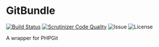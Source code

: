 # GitBundle

[![Build Status](https://travis-ci.org/labzone/GitBundle.svg)](https://travis-ci.org/labzone/GitBundle)
[![Scrutinizer Code Quality](https://scrutinizer-ci.com/g/labzone/GitBundle/badges/quality-score.png?b=master)](https://scrutinizer-ci.com/g/labzone/GitBundle/?branch=master)
![Issue](https://img.shields.io/github/issues/labzone/GitBundle.svg)
![License](https://img.shields.io/badge/license-MIT-blue.svg)

A wrapper for PHPGit